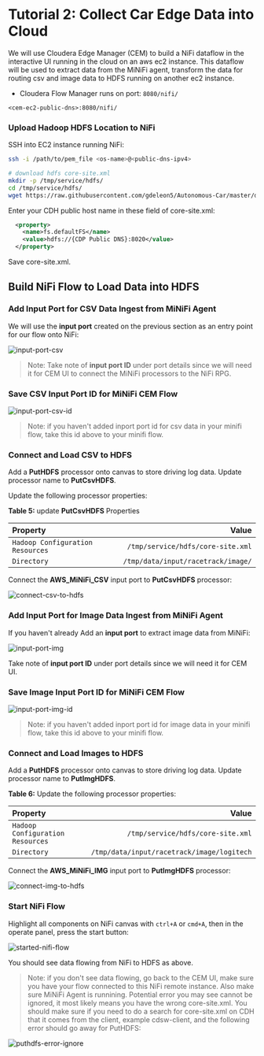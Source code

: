 # Tutorial 2: Collect Car Edge Data into Cloud

We will use Cloudera Edge Manager (CEM) to build a NiFi dataflow in the interactive UI running in the cloud on an aws ec2 instance. This dataflow will be used to extract data from the MiNiFi agent, transform the data for routing csv and image data to HDFS running on another ec2 instance.

- Cloudera Flow Manager runs on port: `8080/nifi/`

`<cem-ec2-public-dns>:8080/nifi/`

### Upload Hadoop HDFS Location to NiFi

SSH into EC2 instance running NiFi:

~~~bash
ssh -i /path/to/pem_file <os-name>@<public-dns-ipv4>
~~~

~~~bash
# download hdfs core-site.xml
mkdir -p /tmp/service/hdfs/
cd /tmp/service/hdfs/
wget https://raw.githubusercontent.com/gdeleon5/Autonomous-Car/master/documentation/assets/services/hadoop_hdfs/core-site.xml
~~~

Enter your CDH public host name in these field of core-site.xml:

~~~xml
  <property>
    <name>fs.defaultFS</name>
    <value>hdfs://{CDP Public DNS}:8020</value>
  </property>
~~~

Save core-site.xml.

## Build NiFi Flow to Load Data into HDFS

### Add Input Port for CSV Data Ingest from MiNiFi Agent

We will use the **input port** created on the previous section as an entry point for our flow onto NiFi:

![input-port-csv](./documentation/assets/images/tutorial2/input-port-csv.jpg)

>Note: Take note of **input port ID** under port details since we will need it for CEM UI to connect the MiNiFi processors to the NiFi RPG.

### Save CSV Input Port ID for MiNiFi CEM Flow

![input-port-csv-id](./documentation/assets/images/tutorial2/input-port-csv-id.jpg)

> Note: if you haven't added inport port id for csv data in your minifi flow, take this id above to your minifi flow.

### Connect and Load CSV to HDFS

Add a **PutHDFS** processor onto canvas to store driving log data. Update processor name to **PutCsvHDFS**.

Update the following processor properties:

**Table 5:** update **PutCsvHDFS** Properties

| Property  | Value  |
|:---|---:|
| `Hadoop Configuration Resources` | `/tmp/service/hdfs/core-site.xml` |
| `Directory`  | `/tmp/data/input/racetrack/image/`  |

Connect the **AWS_MiNiFi_CSV** input port to **PutCsvHDFS** processor:

![connect-csv-to-hdfs](./documentation/assets/images/tutorial2/connect-csv-to-hdfs.jpg)

### Add Input Port for Image Data Ingest from MiNiFi Agent

If you haven't already Add an **input port** to extract image data from MiNiFi:

![input-port-img](./documentation/assets/images/tutorial2/input-port-img.jpg)

Take note of **input port ID** under port details since we will need it for CEM UI.

### Save Image Input Port ID for MiNiFi CEM Flow

![input-port-img-id](./documentation/assets/images/tutorial2/input-port-img-id.jpg)

> Note: if you haven't added inport port id for image data in your minifi flow, take this id above to your minifi flow.

### Connect and Load Images to HDFS

Add a **PutHDFS** processor onto canvas to store driving log data. Update processor name to **PutImgHDFS**.

**Table 6:** Update the following processor properties:

| Property  | Value  |
|:---|---:|
| `Hadoop Configuration Resources` | `/tmp/service/hdfs/core-site.xml` |
| `Directory`  | `/tmp/data/input/racetrack/image/logitech`  |

Connect the **AWS_MiNiFi_IMG** input port to **PutImgHDFS** processor:

![connect-img-to-hdfs](./documentation/assets/images/tutorial2/connect-img-to-hdfs.jpg)

### Start NiFi Flow

Highlight all components on NiFi canvas with `ctrl+A` or `cmd+A`, then in the operate panel, press the start button:

![started-nifi-flow](./documentation/assets/images/tutorial2/started-nifi-flow.jpg)

You should see data flowing from NiFi to HDFS as above.

> Note: if you don't see data flowing, go back to the CEM UI, make sure you have your flow connected to this NiFi remote instance. Also make sure MiNiFi Agent is runnining.
Potential error you may see cannot be ignored, it most likely means you have the wrong core-site.xml. You should make sure if you need to do a search for core-site.xml on CDH that it comes from the client, example cdsw-client, and the following error should go away for PutHDFS:

![puthdfs-error-ignore](./documentation/assets/images/tutorial2/puthdfs-error-ignore.jpg)
